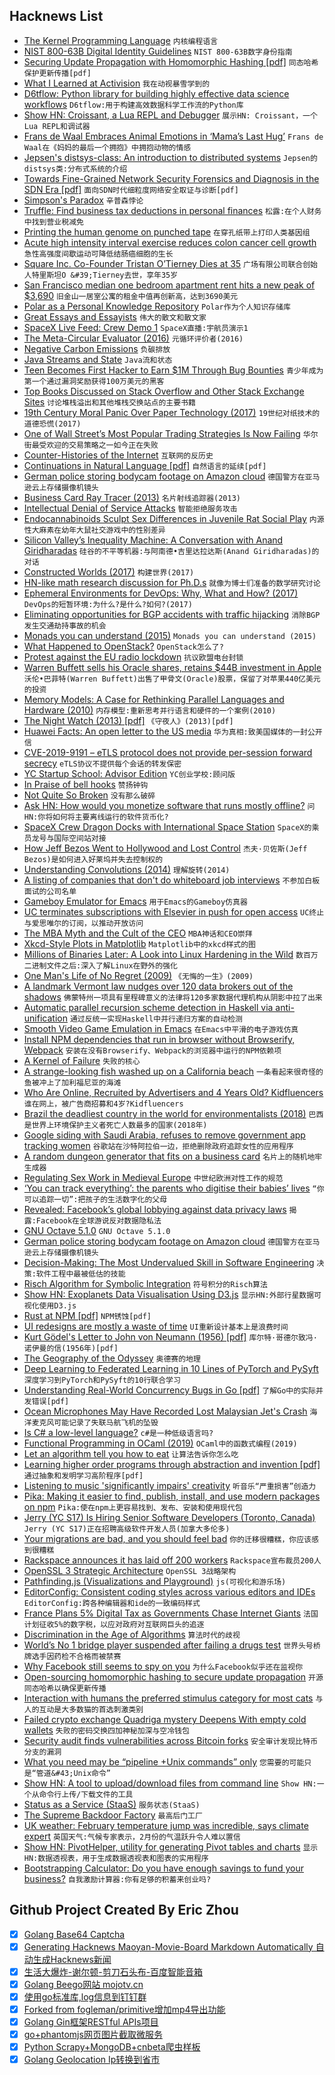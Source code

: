 ## Hacknews List


- [The Kernel Programming Language](http://web.cs.wpi.edu/~jshutt/kernel.html)  `内核编程语言`
- [NIST 800-63B Digital Identity Guidelines](https://pages.nist.gov/800-63-3/sp800-63b.html)  `NIST 800-63B数字身份指南`
- [Securing Update Propagation with Homomorphic Hashing [pdf]](https://eprint.iacr.org/2019/227.pdf)  `同态哈希保护更新传播[pdf]`
- [What I Learned at Activision](http://c0de517e.blogspot.com/2019/03/what-i-learned-at-activision.html)  `我在动视暴雪学到的`
- [D6tflow: Python library for building highly effective data science workflows](https://github.com/d6t/d6tflow)  `D6tflow:用于构建高效数据科学工作流的Python库`
- [Show HN: Croissant, a Lua REPL and Debugger](https://github.com/giann/croissant)  `展示HN: Croissant，一个Lua REPL和调试器`
- [Frans de Waal Embraces Animal Emotions in ‘Mama’s Last Hug’](https://www.nytimes.com/2019/02/25/books/review/frans-de-waal-mamas-last-hug.html)  `Frans de Waal在《妈妈的最后一个拥抱》中拥抱动物的情感`
- [Jepsen&#39;s distsys-class: An introduction to distributed systems](https://github.com/aphyr/distsys-class)  `Jepsen的distsys类:分布式系统的介绍`
- [Towards Fine-Grained Network Security Forensics and Diagnosis in the SDN Era [pdf]](http://faculty.cs.tamu.edu/guofei/paper/ForenGuard-CCS18.pdf)  `面向SDN时代细粒度网络安全取证与诊断[pdf]`
- [Simpson&#39;s Paradox](https://www.forrestthewoods.com/blog/my_favorite_paradox/)  `辛普森悖论`
- [Truffle: Find business tax deductions in personal finances](https://www.gotruffle.com/)  `松露:在个人财务中找到营业税减免`
- [Printing the human genome on punched tape](https://blog.mattbierner.com/dna-print/)  `在穿孔纸带上打印人类基因组`
- [Acute high intensity interval exercise reduces colon cancer cell growth](https://physoc.onlinelibrary.wiley.com/doi/10.1113/JP277648)  `急性高强度间歇运动可降低结肠癌细胞的生长`
- [Square Inc. Co-Founder Tristan O’Tierney Dies at 35](https://www.bloomberg.com/news/articles/2019-03-02/square-inc-co-founder-tristan-o-tierney-dies-at-35)  `广场有限公司联合创始人特里斯坦O &#39;Tierney去世，享年35岁`
- [San Francisco median one bedroom apartment rent hits a new peak of $3,690](https://www.cnet.com/news/san-franciscos-outrageous-rent-hits-a-new-peak-highest-in-the-us/)  `旧金山一居室公寓的租金中值再创新高，达到3690美元`
- [Polar as a Personal Knowledge Repository](https://getpolarized.io/2019/03/01/polar-personal-knowledge-repository.html)  `Polar作为个人知识存储库`
- [Great Essays and Essayists](http://www.adamponting.com/great-essays-essayists/)  `伟大的散文和散文家`
- [SpaceX Live Feed: Crew Demo 1](https://www.spacex.com/webcast)  `SpaceX直播:宇航员演示1`
- [The Meta-Circular Evaluator (2016)](http://www.rooijakkers.software/posts/2016-04-25-metacircular-evaluator/)  `元循环评价者(2016)`
- [Negative Carbon Emissions](https://johncarlosbaez.wordpress.com/2019/03/02/negative-carbon-emissions/)  `负碳排放`
- [Java Streams and State](https://blog.frankel.ch/java-streams-state/)  `Java流和状态`
- [Teen Becomes First Hacker to Earn $1M Through Bug Bounties](https://digit.fyi/teen-hacker-earns-1m-via-bug-bounties/)  `青少年成为第一个通过漏洞奖励获得100万美元的黑客`
- [Top Books Discussed on Stack Overflow and Other Stack Exchange Sites](https://bookinsider.gitlab.io/)  `讨论堆栈溢出和其他堆栈交换站点的主要书籍`
- [19th Century Moral Panic Over Paper Technology (2017)](https://slate.com/technology/2017/08/the-19th-century-moral-panic-over-paper-technology.html)  `19世纪对纸技术的道德恐慌(2017)`
- [One of Wall Street’s Most Popular Trading Strategies Is Now Failing](https://www.bloomberg.com/news/articles/2019-03-01/one-of-wall-street-s-most-popular-trading-strategies-is-now-failing)  `华尔街最受欢迎的交易策略之一如今正在失败`
- [Counter-Histories of the Internet](https://www.publicbooks.org/counter-histories-of-the-internet/)  `互联网的反历史`
- [Continuations in Natural Language [pdf]](http://www.cs.bham.ac.uk/~hxt/cw04/barker.pdf)  `自然语言的延续[pdf]`
- [German police storing bodycam footage on Amazon cloud](https://m.dw.com/en/german-police-storing-bodycam-footage-on-amazon-cloud/a-47751028)  `德国警方在亚马逊云上存储摄像机镜头`
- [Business Card Ray Tracer (2013)](http://fabiensanglard.net/rayTracing_back_of_business_card/index.php)  `名片射线追踪器(2013)`
- [Intellectual Denial of Service Attacks](https://techiavellian.com/intellectual-denial-of-service-attacks)  `智能拒绝服务攻击`
- [Endocannabinoids Sculpt Sex Differences in Juvenile Rat Social Play](https://www.cell.com/neuron/fulltext/S0896-6273(19)30115-1?_returnURL=https%3A%2F%2Flinkinghub.elsevier.com%2Fretrieve%2Fpii%2FS0896627319301151%3Fshowall%3Dtrue)  `内源性大麻素在幼年大鼠社交游戏中的性别差异`
- [Silicon Valley’s Inequality Machine: A Conversation with Anand Giridharadas](https://techcrunch.com/2019/03/02/silicon-valleys-inequality-machine-anand-giridharadas/)  `硅谷的不平等机器:与阿南德•吉里达拉达斯(Anand Giridharadas)的对话`
- [Constructed Worlds (2017)](https://www.newyorker.com/magazine/2017/01/23/constructed-worlds)  `构建世界(2017)`
- [HN-like math research discussion for Ph.D.s](https://www.hessix.com)  `就像为博士们准备的数学研究讨论`
- [Ephemeral Environments for DevOps: Why, What and How? (2017)](https://enterprisedevops.org/article/ephemeral-environment-why-what-how-and-where)  `DevOps的短暂环境:为什么?是什么?如何?(2017)`
- [Eliminating opportunities for BGP accidents with traffic hijacking](https://habr.com/en/company/qrator/blog/442264/)  `消除BGP发生交通劫持事故的机会`
- [Monads you can understand (2015)](https://web.archive.org/web/20160711101758/https://hyegar.com/2015/10/12/monads-you-can-understand/)  `Monads you can understand (2015)`
- [What Happened to OpenStack?](https://aeva.online/2019/03/what-happened-to-openstack/)  `OpenStack怎么了?`
- [Protest against the EU radio lockdown](https://blog.mehl.mx/2019/protect-freedom-on-radio-devices-raise-your-voice-today/)  `抗议欧盟电台封锁`
- [Warren Buffett sells his Oracle shares, retains $44B investment in Apple](https://www.zdnet.com/article/warren-buffett-has-sold-his-oracle-shares-but-retained-his-44-billion-investment-in-apple/)  `沃伦•巴菲特(Warren Buffett)出售了甲骨文(Oracle)股票，保留了对苹果440亿美元的投资`
- [Memory Models: A Case for Rethinking Parallel Languages and Hardware (2010)](https://cacm.acm.org/magazines/2010/8/96610-memory-models-a-case-for-rethinking-parallel-languages-and-hardware/fulltext)  `内存模型:重新思考并行语言和硬件的一个案例(2010)`
- [The Night Watch (2013) [pdf]](https://www.usenix.org/system/files/1311_05-08_mickens.pdf)  `《守夜人》(2013)[pdf]`
- [Huawei Facts: An open letter to the US media](https://www.huawei.com/facts/open-letter-to-us-media.html)  `华为真相:致美国媒体的一封公开信`
- [CVE-2019-9191 – eTLS protocol does not provide per-session forward secrecy](https://nvd.nist.gov/vuln/detail/CVE-2019-9191)  `eTLS协议不提供每个会话的转发保密`
- [YC Startup School: Advisor Edition](https://blog.ycombinator.com/startup-school-advisor-edition/)  `YC创业学校:顾问版`
- [In Praise of bell hooks](https://www.nytimes.com/2019/02/28/books/bell-hooks-min-jin-lee-aint-i-a-woman.html)  `赞扬钟钩`
- [Not Quite So Broken](https://nqsb.io/)  `没有那么破碎`
- [Ask HN: How would you monetize software that runs mostly offline?](item?id=19294839)  `问HN:你将如何将主要离线运行的软件货币化?`
- [SpaceX Crew Dragon Docks with International Space Station](https://www.bloomberg.com/news/articles/2019-03-03/spacex-crew-dragon-docks-with-international-space-station)  `SpaceX的乘员龙号与国际空间站对接`
- [How Jeff Bezos Went to Hollywood and Lost Control](https://www.nytimes.com/2019/03/02/business/jeff-bezos-lauren-sanchez-amazon-hollywood.html)  `杰夫·贝佐斯(Jeff Bezos)是如何进入好莱坞并失去控制权的`
- [Understanding Convolutions (2014)](http://colah.github.io/posts/2014-07-Understanding-Convolutions/)  `理解旋转(2014)`
- [A listing of companies that don&#39;t do whiteboard job interviews](https://github.com/poteto/hiring-without-whiteboards)  `不参加白板面试的公司名单`
- [Gameboy Emulator for Emacs](https://github.com/vreeze/eboy)  `用于Emacs的Gameboy仿真器`
- [UC terminates subscriptions with Elsevier in push for open access](https://www.universityofcalifornia.edu/press-room/uc-terminates-subscriptions-worlds-largest-scientific-publisher-push-open-access-publicly)  `UC终止与爱思唯尔的订阅，以推动开放访问`
- [The MBA Myth and the Cult of the CEO](https://www.institutionalinvestor.com/article/b1db3jy3201d38/The-MBA-Myth-and-the-Cult-of-the-CEO)  `MBA神话和CEO崇拜`
- [Xkcd-Style Plots in Matplotlib](https://jakevdp.github.io/blog/2012/10/07/xkcd-style-plots-in-matplotlib/)  `Matplotlib中的xkcd样式的图`
- [Millions of Binaries Later: A Look into Linux Hardening in the Wild](https://capsule8.com/blog/millions-of-binaries-later-a-look-into-linux-hardening-in-the-wild/)  `数百万二进制文件之后:深入了解Linux在野外的强化`
- [One Man&#39;s Life of No Regret (2009)](http://synodwithlife.blogspot.com/2009/04/one-mans-life-of-no-regret.html)  `《无悔的一生》(2009)`
- [A landmark Vermont law nudges over 120 data brokers out of the shadows](https://www.fastcompany.com/90302036/over-120-data-brokers-inch-out-of-the-shadows-under-landmark-vermont-law)  `佛蒙特州一项具有里程碑意义的法律将120多家数据代理机构从阴影中拉了出来`
- [Automatic parallel recursion scheme detection in Haskell via anti-unification](https://research-repository.st-andrews.ac.uk/bitstream/handle/10023/15729/Barwell_2017_FGCS_ParallelFunctionalPearls_AAM.pdf?sequence=1&amp;isAllowed=y)  `通过反统一实现Haskell中并行递归方案的自动检测`
- [Smooth Video Game Emulation in Emacs](http://emacsninja.com/posts/smooth-video-game-emulation-in-emacs.html)  `在Emacs中平滑的电子游戏仿真`
- [Install NPM dependencies that run in browser without Browserify, Webpack](https://github.com/pikapkg/web/blob/master/README.md)  `安装在没有Browserify、Webpack的浏览器中运行的NPM依赖项`
- [A Kernel of Failure](https://tedium.co/2019/02/28/ibm-workplace-os-taligent-history/)  `失败的核心`
- [A strange-looking fish washed up on a California beach](https://www.cnn.com/2019/02/28/us/hoodwinker-sunfish-north-america-trnd/index.html)  `一条看起来很奇怪的鱼被冲上了加利福尼亚的海滩`
- [Who Are Online, Recruited by Advertisers and 4 Years Old? Kidfluencers](https://www.nytimes.com/2019/03/01/business/media/social-media-influencers-kids.html)  `谁在网上，被广告商招募和4岁?Kidfluencers`
- [Brazil the deadliest country in the world for environmentalists (2018)](https://www.globalwitness.org/en/campaigns/environmental-activists/at-what-cost/)  `巴西是世界上环境保护主义者死亡人数最多的国家(2018年)`
- [Google siding with Saudi Arabia, refuses to remove government app tracking women](https://www.businessinsider.com/absher-google-refuses-to-remove-saudi-govt-app-that-tracks-women-2019-3)  `谷歌站在沙特阿拉伯一边，拒绝删除政府追踪女性的应用程序`
- [A random dungeon generator that fits on a business card](https://twitter.com/munificentbob/status/1101903466111283200)  `名片上的随机地牢生成器`
- [Regulating Sex Work in Medieval Europe](https://daily.jstor.org/regulating-sex-work-in-medieval-europe/)  `中世纪欧洲对性工作的规范`
- [‘You can track everything’: the parents who digitise their babies’ lives](https://www.theguardian.com/lifeandstyle/2019/mar/02/apps-that-track-babies-and-give-data-to-tech-firms-parents)  `“你可以追踪一切”:把孩子的生活数字化的父母`
- [Revealed: Facebook’s global lobbying against data privacy laws](https://www.theguardian.com/technology/2019/mar/02/facebook-global-lobbying-campaign-against-data-privacy-laws-investment)  `揭露:Facebook在全球游说反对数据隐私法`
- [GNU Octave 5.1.0](https://www.gnu.org/software/octave/NEWS-5.1.html)  `GNU Octave 5.1.0`
- [German police storing bodycam footage on Amazon cloud](https://www.dw.com/en/german-police-storing-bodycam-footage-on-amazon-cloud/a-47751028)  `德国警方在亚马逊云上存储摄像机镜头`
- [Decision-Making: The Most Undervalued Skill in Software Engineering](https://hackernoon.com/decision-making-the-most-undervalued-skill-in-software-engineering-f9b8e5835ca6)  `决策:软件工程中最被低估的技能`
- [Risch Algorithm for Symbolic Integration](https://en.wikipedia.org/wiki/Risch_algorithm)  `符号积分的Risch算法`
- [Show HN: Exoplanets Data Visualisation Using D3.js](https://exoplanetexplore.now.sh/)  `显示HN:外部行星数据可视化使用D3.js`
- [Rust at NPM [pdf]](https://www.rust-lang.org/static/pdfs/Rust-npm-Whitepaper.pdf)  `NPM锈蚀[pdf]`
- [UI redesigns are mostly a waste of time](https://debugandrelease.blogspot.com/2019/03/ui-redesigns-are-mostly-waste-of-time.html)  `UI重新设计基本上是浪费时间`
- [Kurt Gödel&#39;s Letter to John von Neumann (1956) [pdf]](http://www.cs.cmu.edu/~aada/courses/15251s15/www/notes/godel-letter.pdf)  `库尔特·哥德尔致冯·诺伊曼的信(1956年)[pdf]`
- [The Geography of the Odyssey](https://www.laphamsquarterly.org/roundtable/geography-odyssey)  `奥德赛的地理`
- [Deep Learning to Federated Learning in 10 Lines of PyTorch and PySyft](https://blog.openmined.org/upgrade-to-federated-learning-in-10-lines/)  `深度学习到PyTorch和PySyft的10行联合学习`
- [Understanding Real-World Concurrency Bugs in Go [pdf]](https://golangweekly.com/link/59972/b208593eda)  `了解Go中的实际并发错误[pdf]`
- [Ocean Microphones May Have Recorded Lost Malaysian Jet&#39;s Crash](https://www.livescience.com/64861-lost-malaysia-mh370-crash-site-sounds.html)  `海洋麦克风可能记录了失联马航飞机的坠毁`
- [Is C# a low-level language?](https://mattwarren.org/2019/03/01/Is-CSharp-a-low-level-language/)  `c#是一种低级语言吗?`
- [Functional Programming in OCaml (2019)](http://www.cs.cornell.edu/courses/cs3110/2019sp/textbook/)  `OCaml中的函数式编程(2019)`
- [Let an algorithm tell you how to eat](https://www.nytimes.com/2019/03/02/opinion/sunday/diet-artificial-intelligence-diabetes.html)  `让算法告诉你怎么吃`
- [Learning higher order programs through abstraction and invention [pdf]](https://www.doc.ic.ac.uk/~shm/Papers/metafunc.pdf)  `通过抽象和发明学习高阶程序[pdf]`
- [Listening to music &#39;significantly impairs&#39; creativity](https://sciencesources.eurekalert.org/pub_releases/2019-02/lu-hlt022619.php)  `听音乐“严重损害”创造力`
- [Pika: Making it easier to find, publish, install, and use modern packages on npm](https://www.pikapkg.com/about)  `Pika:使在npm上更容易找到、发布、安装和使用现代包`
- [Jerry (YC S17) Is Hiring Senior Software Developers (Toronto, Canada)](https://www.workable.com/j/089F60DE31)  `Jerry (YC S17)正在招聘高级软件开发人员(加拿大多伦多)`
- [Your migrations are bad, and you should feel bad](https://djrobstep.com/talks/your-migrations-are-bad-and-you-should-feel-bad)  `你的迁移很糟糕，你应该感到很糟糕`
- [Rackspace announces it has laid off 200 workers](https://techcrunch.com/2019/03/01/rackspace-announces-it-has-laid-off-200-workers/)  `Rackspace宣布裁员200人`
- [OpenSSL 3 Strategic Architecture](https://www.openssl.org/docs/OpenSSLStrategicArchitecture.html)  `OpenSSL 3战略架构`
- [Pathfinding.js (Visualizations and Playground)](https://qiao.github.io/PathFinding.js/visual/)  `js(可视化和游乐场)`
- [EditorConfig: Consistent coding styles across various editors and IDEs](https://editorconfig.org/)  `EditorConfig:跨各种编辑器和ide的一致编码样式`
- [France Plans 5% Digital Tax as Governments Chase Internet Giants](https://www.bloomberg.com/news/articles/2019-03-03/france-plans-5-digital-tax-as-governments-chase-internet-giants)  `法国计划征收5%的数字税，以应对政府对互联网巨头的追逐`
- [Discrimination in the Age of Algorithms](https://arxiv.org/abs/1902.03731)  `算法时代的歧视`
- [World’s No 1 bridge player suspended after failing a drugs test](https://www.theguardian.com/sport/2019/mar/01/world-no1-bridge-player-suspended-after-failing-a-drugs-test-geir-helgemo)  `世界头号桥牌选手因药检不合格而被禁赛`
- [Why Facebook still seems to spy on you](https://www.wsj.com/articles/facebook-ads-will-follow-you-even-when-your-privacy-settings-are-dialed-up-11551362400)  `为什么Facebook似乎还在监视你`
- [Open-sourcing homomorphic hashing to secure update propagation](https://code.fb.com/security/homomorphic-hashing/)  `开源同态哈希以确保更新传播`
- [Interaction with humans the preferred stimulus category for most cats](https://www.sciencedirect.com/science/article/abs/pii/S0376635716303424)  `与人的互动是大多数猫的首选刺激类别`
- [Failed crypto exchange Quadriga mystery Deepens With empty cold wallets](https://www.bloomberg.com/news/articles/2019-03-01/quadriga-has-6-cold-wallets-but-they-don-t-hold-any-crypto)  `失败的密码交换四加神秘加深与空冷钱包`
- [Security audit finds vulnerabilities across Bitcoin forks](https://bitcoinsv.io/2019/03/01/bitcoin-sv-security-audit-helps-resolve-multiple-vulnerabilities-across-different-bitcoin-blockchains/)  `安全审计发现比特币分支的漏洞`
- [What you need may be “pipeline &#43;Unix commands” only](https://nanxiao.me/en/what-you-need-may-be-pipeline-unix-commands-only/)  `您需要的可能只是“管道&#43;Unix命令”`
- [Show HN: A tool to upload/download files from command line](https://bashupload.com/)  `Show HN:一个从命令行上传/下载文件的工具`
- [Status as a Service (StaaS)](https://www.eugenewei.com/blog/2019/2/19/status-as-a-service)  `服务状态(StaaS)`
- [The Supreme Backdoor Factory](https://dfir.it/blog/2019/02/26/the-supreme-backdoor-factory/)  `最高后门工厂`
- [UK weather: February temperature jump was incredible, says climate expert](https://www.theguardian.com/uk-news/2019/mar/02/uk-temperature-jump-february-incredible-climate-weather-carbon)  `英国天气:气候专家表示，2月份的气温跃升令人难以置信`
- [Show HN: PivotHelper, utility for generating Pivot tables and charts](https://bjoernkw.github.io/PivotHelper/)  `显示HN:数据透视表，用于生成数据透视表和图表的实用程序`
- [Bootstrapping Calculator: Do you have enough savings to fund your business?](https://github.com/dvassallo/bootstrapping-calculator)  `自我激励计算器:你有足够的积蓄来创业吗?`

## Github Project Created By Eric Zhou

- [x] [Golang Base64 Captcha](https://github.com/mojocn/base64Captcha)
- [x] [Generating Hacknews Maoyan-Movie-Board Markdown Automatically 自动生成Hacknews新闻](https://github.com/dejavuzhou/md-genie)
- [x] [生活大爆炸-谢尔顿-剪刀石头布-百度智能音箱](https://github.com/mojocn/dueros-bang-game)
- [x] [Golang Beego网站 mojotv.cn](https://github.com/mojocn/www.mojotv.cn)
- [x] [使用go标准库,log信息到钉钉群](https://github.com/mojocn/dooger)
- [x] [Forked from fogleman/primitive增加mp4导出功能](https://github.com/mojocn/primitive)
- [x] [Golang Gin框架RESTful APIs项目](https://github.com/JJJJJJJerk/ezier-golang-web-api-framework)
- [x] [go+phantomjs网页图片截取微服务](https://github.com/mojocn/screen_shot)
- [x] [Python Scrapy+MongoDB+cnbeta爬虫样板](https://github.com/mojocn/scrapy_mongodb_boilerplate_cnbeta)
- [x] [Golang Geolocation Ip转换到省市](https://github.com/mojocn/ip2location)